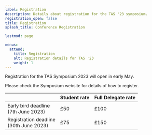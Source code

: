 ```yaml
---
label: Registration
description: Details about registration for the TAS '23 symposium.
registration_open: false
title: Registration
splash_title: Conference Registration

lastmod: page

menus:
  attend:
    title: Registration
    alt: Registration details for TAS '23
    weight: 1
---
```


Registration for the TAS Symposium 2023 will open in early May. 

Please check the Symposium website for details of how to register.

<table class="registration-rates mx-auto mb-3">
	<thead>
		<th></th>
		<th class="py-2 px-3">Student rate</th>
		<th class="py-2 px-3">Full Delegate rate</th>
	</thead>
	<tbody>
		<tr>
				<td class="py-2 px-3">Early bird deadline<br><span class="small">(7th June 2023)</span></td>
				<td class="text-center">£50</td>
				<td class="text-center">£100</td>
		</tr>
		<tr>
				<td class="py-2 px-3">Registration deadline<br><span class="small">(30th June 2023)</span></td>
				<td class="text-center">£75</td>
				<td class="text-center">£150</td>
		</tr>
	</tbody>
</table>
